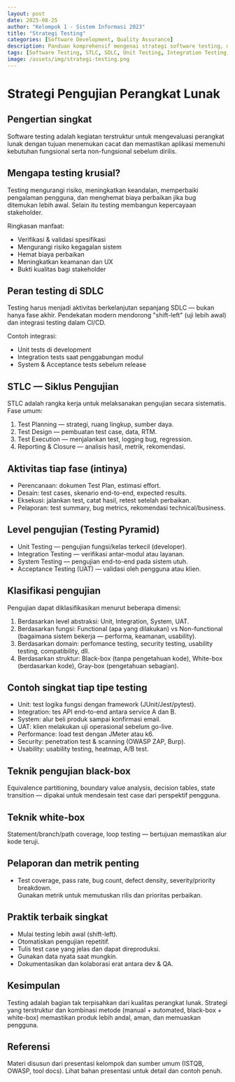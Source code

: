 ```yaml
---
layout: post
date: 2025-08-25
author: "Kelompok 1 - Sistem Informasi 2023"
title: "Strategi Testing"
categories: [Software Development, Quality Assurance]
description: Panduan komprehensif mengenai strategi software testing, mencakup siklus hidup (STLC), berbagai level klasifikasi (Abstraction, Function, Domain, Structure), dan pentingnya testing dalam SDLC.
tags: [Software Testing, STLC, SDLC, Unit Testing, Integration Testing, System Testing, Black Box, White Box, Quality Assurance]
image: /assets/img/strategi-testing.png
---
```


# Strategi Pengujian Perangkat Lunak

## Pengertian singkat
Software testing adalah kegiatan terstruktur untuk mengevaluasi perangkat lunak dengan tujuan menemukan cacat dan memastikan aplikasi memenuhi kebutuhan fungsional serta non-fungsional sebelum dirilis.

## Mengapa testing krusial?
Testing mengurangi risiko, meningkatkan keandalan, memperbaiki pengalaman pengguna, dan menghemat biaya perbaikan jika bug ditemukan lebih awal. Selain itu testing membangun kepercayaan stakeholder.

Ringkasan manfaat:
- Verifikasi & validasi spesifikasi
- Mengurangi risiko kegagalan sistem
- Hemat biaya perbaikan
- Meningkatkan keamanan dan UX
- Bukti kualitas bagi stakeholder

## Peran testing di SDLC
Testing harus menjadi aktivitas berkelanjutan sepanjang SDLC — bukan hanya fase akhir. Pendekatan modern mendorong "shift-left" (uji lebih awal) dan integrasi testing dalam CI/CD.

Contoh integrasi:
- Unit tests di development
- Integration tests saat penggabungan modul
- System & Acceptance tests sebelum release

## STLC — Siklus Pengujian
STLC adalah rangka kerja untuk melaksanakan pengujian secara sistematis. Fase umum:
1. Test Planning — strategi, ruang lingkup, sumber daya.
2. Test Design — pembuatan test case, data, RTM.
3. Test Execution — menjalankan test, logging bug, regression.
4. Reporting & Closure — analisis hasil, metrik, rekomendasi.

## Aktivitas tiap fase (intinya)
- Perencanaan: dokumen Test Plan, estimasi effort.
- Desain: test cases, skenario end-to-end, expected results.
- Eksekusi: jalankan test, catat hasil, retest setelah perbaikan.
- Pelaporan: test summary, bug metrics, rekomendasi technical/business.

## Level pengujian (Testing Pyramid)
- Unit Testing — pengujian fungsi/kelas terkecil (developer).
- Integration Testing — verifikasi antar-modul atau layanan.
- System Testing — pengujian end-to-end pada sistem utuh.
- Acceptance Testing (UAT) — validasi oleh pengguna atau klien.

## Klasifikasi pengujian
Pengujian dapat diklasifikasikan menurut beberapa dimensi:

1. Berdasarkan level abstraksi: Unit, Integration, System, UAT.  
2. Berdasarkan fungsi: Functional (apa yang dilakukan) vs Non-functional (bagaimana sistem bekerja — performa, keamanan, usability).  
3. Berdasarkan domain: perfomance testing, security testing, usability testing, compatibility, dll.  
4. Berdasarkan struktur: Black-box (tanpa pengetahuan kode), White-box (berdasarkan kode), Gray-box (pengetahuan sebagian).

## Contoh singkat tiap tipe testing
- Unit: test logika fungsi dengan framework (JUnit/Jest/pytest).
- Integration: tes API end-to-end antara service A dan B.
- System: alur beli produk sampai konfirmasi email.
- UAT: klien melakukan uji operasional sebelum go-live.
- Performance: load test dengan JMeter atau k6.
- Security: penetration test & scanning (OWASP ZAP, Burp).
- Usability: usability testing, heatmap, A/B test.

## Teknik pengujian black-box
Equivalence partitioning, boundary value analysis, decision tables, state transition — dipakai untuk mendesain test case dari perspektif pengguna.

## Teknik white-box
Statement/branch/path coverage, loop testing — bertujuan memastikan alur kode teruji.

## Pelaporan dan metrik penting
- Test coverage, pass rate, bug count, defect density, severity/priority breakdown.  
Gunakan metrik untuk memutuskan rilis dan prioritas perbaikan.

## Praktik terbaik singkat
- Mulai testing lebih awal (shift-left).
- Otomatiskan pengujian repetitif.
- Tulis test case yang jelas dan dapat direproduksi.
- Gunakan data nyata saat mungkin.
- Dokumentasikan dan kolaborasi erat antara dev & QA.

## Kesimpulan
Testing adalah bagian tak terpisahkan dari kualitas perangkat lunak. Strategi yang terstruktur dan kombinasi metode (manual + automated, black-box + white-box) memastikan produk lebih andal, aman, dan memuaskan pengguna.

## Referensi
Materi disusun dari presentasi kelompok dan sumber umum (ISTQB, OWASP, tool docs). Lihat bahan presentasi untuk detail dan contoh penuh.